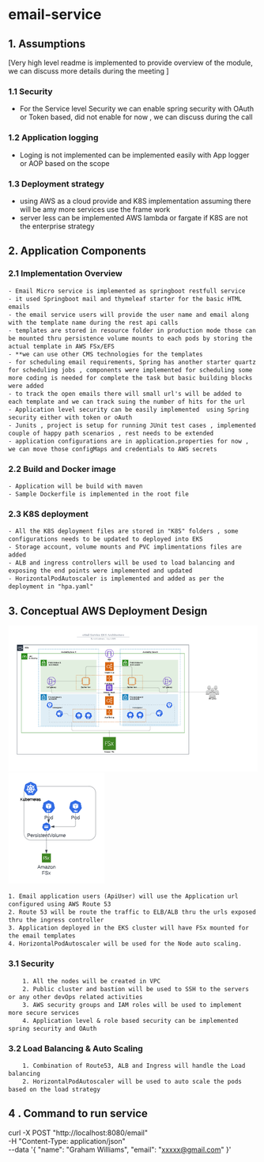 # email-service
## 1. Assumptions
 [Very high level readme is implemented to provide overview of the module, we can discuss  more details during the meeting ]

### 1.1 Security
- For the Service level Security we can enable spring security with OAuth or Token based, did not enable for now , we can discuss during the call

### 1.2 Application logging
- Loging is not implemented can be implemented easily with App logger or AOP based on the scope
### 1.3 Deployment strategy
- using AWS as a cloud provide and K8S implementation assuming there will be amy more services use the frame work
- server less can be implemented AWS lambda or fargate if K8S are not the enterprise strategy
## 2. Application Components
### 2.1 Implementation Overview
    - Email Micro service is implemented as springboot restfull service
    - it used Springboot mail and thymeleaf starter for the basic HTML emails
    - the email service users will provide the user name and email along with the template name during the rest api calls
    - templates are stored in resource folder in production mode those can be mounted thru persistence volume mounts to each pods by storing the actual template in AWS FSx/EFS
    - **we can use other CMS technologies for the templates 
    - for scheduling email requirements, Spring has another starter quartz for scheduling jobs , components were implemented for scheduling some more coding is needed for complete the task but basic building blocks were added
    - to track the open emails there will small url's will be added to each template and we can track suing the number of hits for the url
    - Application level security can be easily implemented  using Spring security either with token or oAuth
    - Junits , project is setup for running JUnit test cases , implemented couple of happy path scenarios , rest needs to be extended
    - application configurations are in application.properties for now , we can move those configMaps and credentials to AWS secrets 
### 2.2 Build and Docker image
    - Application will be build with maven 
    - Sample Dockerfile is implemented in the root file 
### 2.3 K8S deployment
    - All the K8S deployment files are stored in "K8S" folders , some configurations needs to be updated to deployed into EKS
    - Storage account, volume mounts and PVC implimentations files are added
    - ALB and ingress controllers will be used to load balancing and exposing the end points were implemented and updated
    - HorizontalPodAutoscaler is implemented and added as per the deployment in "hpa.yaml"
## 3. Conceptual AWS Deployment Design

![img.png](img.png)         ![img_4.png](img_4.png)

    1. Email application users (ApiUser) will use the Application url configured using AWS Route 53
    2. Route 53 will be route the traffic to ELB/ALB thru the urls exposed thru the ingress controller
    3. Application deployed in the EKS cluster will have FSx mounted for the email templates
    4. HorizontalPodAutoscaler will be used for the Node auto scaling.

### 3.1 Security
        1. All the nodes will be created in VPC
        2. Public cluster and bastion will be used to SSH to the servers or any other devOps related activities
        3. AWS security groups and IAM roles will be used to implement more secure services
        4. Application level & role based security can be implemented spring security and OAuth 
### 3.2 Load Balancing & Auto Scaling
        1. Combination of Route53, ALB and Ingress will handle the Load balancing 
        2. HorizontalPodAutoscaler will be used to auto scale the pods based on the load strategy 

## 4 . Command to run service

curl -X POST "http://localhost:8080/email" \
-H "Content-Type: application/json" \
--data '{ "name": "Graham Williams",  "email": "xxxxx@gmail.com" }'
